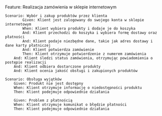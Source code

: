 Feature: Realizacja zamówienia w sklepie internetowym

    Scenario: Wybór i zakup produktów przez klienta
    		Given: Klient jest zalogowany do swojego konta w sklepie internetowym
    		When: Klient wybiera produkty i dodaje je do koszyka
    		And: Klient przechodzi do koszyka i wybiera formę dostawy oraz płatności
    		And: Klient podaje niezbędne dane, takie jak adres dostawy i dane karty płatniczej
    		And: Klient potwierdza zamówienie
    		Then: Klient otrzymuje potwierdzenie z numerem zamówienia
        And: Klient śledzi status zamówienia, otrzymując powiadomienia o postępie realizacji
        And: Klient odbiera dostarczone produkty
        And: Klient ocenia jakość obsługi i zakupionych produktów

    Scenario: Obsługa wyjątków
        Given: Produkt nie jest dostępny
        When: Klient otrzymuje informację o niedostępności produktu
        Then: Klient podejmuje odpowiednie działania

        Given: Problem z płatnością
        When: Klient otrzymuje komunikat o błędzie płatności
        Then: Klient podejmuje odpowiednie działania
